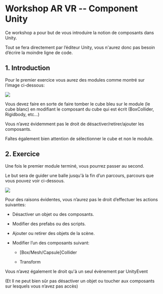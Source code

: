 # Workshop AR VR -- Component Unity

  
  
  

Ce workshop a pour but de vous introduire la notion de composants dans Unity.

Tout se fera directement par l’éditeur Unity, vous n'aurez donc pas besoin d’écrire la moindre ligne de code.

  

## 1.  Introduction
    

Pour le premier exercice vous aurez des modules comme montré sur l’image ci-dessous:

![](https://lh4.googleusercontent.com/EFpGLbMzd_yTQVtsTefE7cIPxBNSR4PwH2-VBYgSIHZkc8i6MIwBVrthoF5Z7-_nf8LjjaNTRlDXJNllhE3MdxkxDu1YnNDo0ACACPvQ_LuhhMPftUCJKgNO3GEyRdSALu2MI6M)

  

Vous devez faire en sorte de faire tomber le cube bleu sur le module (le cube blanc) en modifiant le composant du cube qui est écrit (BoxCollider, Rigidbody, etc…)

Vous n’avez évidemment pas le droit de désactiver/retirer/ajouter les composants.

Faîtes également bien attention de sélectionner le cube et non le module.

## 2. Exercice

Une fois le premier module terminé, vous pourrez passer au second.

Le but sera de guider une balle jusqu'à la fin d’un parcours, parcours que vous pouvez voir ci-dessous.

![](https://lh3.googleusercontent.com/p800JZxqKz6sMCZZ7UMZx4UeEX2vv6b6htDsVNaDPlfX-Duv9YaQjEDLV_0789yP6REWKIRG_nC6IGtXxQVh_YPvuSJKof8bSaqJ94wK4W4j9HsmUpTBwt2KVDv0wYeurb705jM)

Pour des raisons évidentes, vous n’aurez pas le droit d’effectuer les actions suivantes:

-   Désactiver un objet ou des composants.
    
-   Modifier des prefabs ou des scripts.
    
-   Ajouter ou retirer des objets de la scène.
    
-   Modifier l’un des composants suivant:

    +   [Box/Mesh/Capsule]Collider
    
    +   Transform
    

Vous n’avez également le droit qu'à un seul évènement par UnityEvent

(Et Il ne peut bien sûr pas désactiver un objet ou toucher aux composants sur lesquels vous n’avez pas accès)
